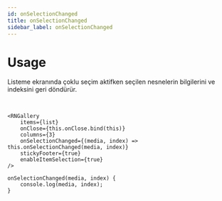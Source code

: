 ```yaml
---
id: onSelectionChanged
title: onSelectionChanged
sidebar_label: onSelectionChanged
---
```


# Usage
Listeme ekranında çoklu seçim aktifken seçilen nesnelerin bilgilerini ve indeksini geri döndürür.

<br/>

```
<RNGallery
	items={list}
	onClose={this.onClose.bind(this)}
	columns={3}
	onSelectionChanged={(media, index) => this.onSelectionChanged(media, index)}
	stickyFooter={true}
	enableItemSelection={true}
/>

onSelectionChanged(media, index) {
	console.log(media, index);
}
```

